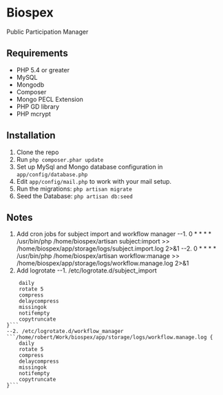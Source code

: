 Biospex
=======

Public Participation Manager

Requirements
------------

 - PHP 5.4 or greater
 - MySQL
 - Mongodb
 - Composer
 - Mongo PECL Extension
 - PHP GD library
 - PHP mcrypt

Installation
------------

1. Clone the repo
2. Run ```php composer.phar update```
3. Set up MySql and Mongo database configuration in ```app/config/database.php```
4. Edit ```app/config/mail.php``` to work with your mail setup.
5. Run the migrations: ```php artisan migrate```
6. Seed the Database: ```php artisan db:seed```

Notes
-----
1. Add cron jobs for subject import and workflow manager
--1. 0 * * * * /usr/bin/php /home/biospex/artisan subject:import >> /home/biospex/app/storage/logs/subject.import.log 2>&1
--2. 0 * * * * /usr/bin/php /home/biospex/artisan workflow:manage >> /home/biospex/app/storage/logs/workflow.manage.log 2>&1
2. Add logrotate
--1. /etc/logrotate.d/subject_import
```/home/robert/Work/biospex/app/storage/logs/subject.import.log {
    daily
    rotate 5
    compress
    delaycompress
    missingok
    notifempty
    copytruncate
}```
--2. /etc/logrotate.d/workflow_manager
```/home/robert/Work/biospex/app/storage/logs/workflow.manage.log {
    daily
    rotate 5
    compress
    delaycompress
    missingok
    notifempty
    copytruncate
}```





